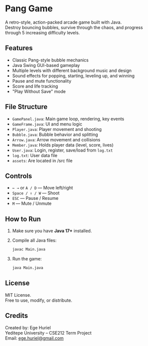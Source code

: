 # Pang Game

A retro-style, action-packed arcade game built with Java.  
Destroy bouncing bubbles, survive through the chaos, and progress through 5 increasing difficulty levels.

## Features

- Classic Pang-style bubble mechanics  
- Java Swing GUI-based gameplay  
- Multiple levels with different background music and design  
- Sound effects for popping, starting, leveling up, and winning  
- Pause and mute functionality  
- Score and life tracking  
- "Play Without Save" mode  

## File Structure

- `GamePanel.java`: Main game loop, rendering, key events  
- `GameFrame.java`: UI and menu logic  
- `Player.java`: Player movement and shooting  
- `Bubble.java`: Bubble behavior and splitting  
- `Arrow.java`: Arrow movement and collisions  
- `Member.java`: Holds player data (level, score, lives)  
- `User.java`: Login, register, save/load from `log.txt`  
- `log.txt`: User data file
- `assets`: Are located in /src file 

## Controls

- `← →` or `A / D` — Move left/right  
- `Space / ↑ / W` — Shoot  
- `ESC` — Pause / Resume  
- `M` — Mute / Unmute  

## How to Run

1. Make sure you have **Java 17+** installed.
2. Compile all Java files:

   ```bash
   javac Main.java
   ```

3. Run the game:

   ```bash
   java Main.java
   ```
 
## License

MIT License.  
Free to use, modify, or distribute.

## Credits

Created by: Ege Huriel  
Yeditepe University – CSE212 Term Project  
Email: ege.huriel@gmail.com
